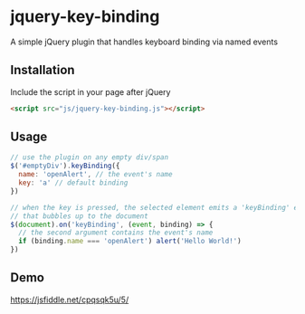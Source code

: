 # jquery-key-binding
A simple jQuery plugin that handles keyboard binding via named events

## Installation
Include the script in your page after jQuery

```html
<script src="js/jquery-key-binding.js"></script>
```

## Usage
```javascript
// use the plugin on any empty div/span
$('#emptyDiv').keyBinding({
  name: 'openAlert', // the event's name
  key: 'a' // default binding
})

// when the key is pressed, the selected element emits a 'keyBinding' event
// that bubbles up to the document
$(document).on('keyBinding', (event, binding) => {
  // the second argument contains the event's name
  if (binding.name === 'openAlert') alert('Hello World!')
})
```

## Demo
https://jsfiddle.net/cpqsqk5u/5/
